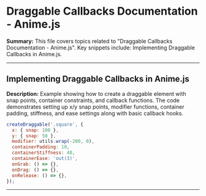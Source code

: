 # Draggable Callbacks Documentation - Anime.js

**Summary:** This file covers topics related to "Draggable Callbacks Documentation - Anime.js". Key snippets include: Implementing Draggable Callbacks in Anime.js.

---

## Implementing Draggable Callbacks in Anime.js

**Description:** Example showing how to create a draggable element with snap points, container constraints, and callback functions. The code demonstrates setting up x/y snap points, modifier functions, container padding, stiffness, and ease settings along with basic callback hooks.

```javascript
createDraggable('.square', {
  x: { snap: 100 },
  y: { snap: 50 },
  modifier: utils.wrap(-200, 0),
  containerPadding: 10,
  containerStiffness: 40,
  containerEase: 'out(3)',
  onGrab: () => {},
  onDrag: () => {},
  onRelease: () => {},
});
```

---